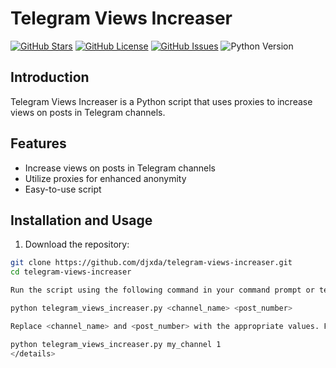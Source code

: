 # Telegram Views Increaser

[![GitHub Stars](https://img.shields.io/github/stars/djxda/telegram-views-increaser)](https://github.com/djxda/telegram-views-increaser/stargazers)
[![GitHub License](https://img.shields.io/github/license/djxda/telegram-views-increaser)](https://github.com/djxda/telegram-views-increaser/blob/main/LICENSE)
[![GitHub Issues](https://img.shields.io/github/issues/djxda/telegram-views-increaser)](https://github.com/djxda/telegram-views-increaser/issues)
![Python Version](https://img.shields.io/badge/python-3.x-blue.svg)

## Introduction

Telegram Views Increaser is a Python script that uses proxies to increase views on posts in Telegram channels.

## Features

- Increase views on posts in Telegram channels
- Utilize proxies for enhanced anonymity
- Easy-to-use script

## Installation and Usage

1. Download the repository:

```bash
git clone https://github.com/djxda/telegram-views-increaser.git
cd telegram-views-increaser

Run the script using the following command in your command prompt or terminal:

python telegram_views_increaser.py <channel_name> <post_number>

Replace <channel_name> and <post_number> with the appropriate values. For example, to increase views on a post in the channel named "my_channel" and post number 1:

python telegram_views_increaser.py my_channel 1
</details>
```
